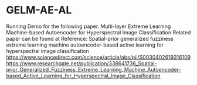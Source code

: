 # GELM-AE-AL
Running Demo for the following paper. 
Multi-layer Extreme Learning Machine-based Autoencoder for Hyperspectral Image Classification
Related paper can be found at Reference: Spatial-prior generalized fuzziness extreme learning machine autoencoder-based active learning for hyperspectral image classification https://www.sciencedirect.com/science/article/abs/pii/S0030402619316109 https://www.researchgate.net/publication/338641736_Spatial-prior_Generalized_Fuzziness_Extreme_Learning_Machine_Autoencoder-based_Active_Learning_for_Hyperspectral_Image_Classification
